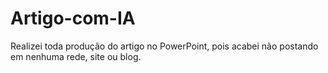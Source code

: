 # Artigo-com-IA
Realizei toda produção do artigo no PowerPoint, pois acabei não postando em nenhuma rede, site ou blog.
